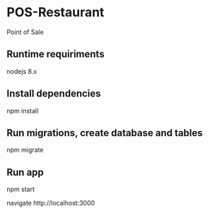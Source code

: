# POS-Restaurant

 Point of Sale

## Runtime requiriments
  nodejs  8.x
  
## Install dependencies
  npm install

## Run migrations, create database and tables
  npm migrate

## Run app 
  npm start

  navigate http://localhost:3000
